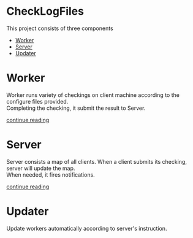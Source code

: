 # CheckLogFiles

This project consists of three components
- [Worker](https://github.com/tommy-iasia/CheckLogFiles/blob/master/CheckLogWorker/readme.md)
- [Server](#server)
- [Updater](#updater)

# Worker

Worker runs variety of checkings on client machine according to the configure files provided.  
Completing the checking, it submit the result to Server.

[continue reading](https://github.com/tommy-iasia/CheckLogFiles/blob/master/CheckLogWorker/readme.md)

# Server

Server consists a map of all clients. When a client submits its checking, server will update the map.  
When needed, it fires notifications.

[continue reading](https://github.com/tommy-iasia/CheckLogFiles/blob/master/CheckLogServer/readme.md)

# Updater

Update workers automatically according to server's instruction.

